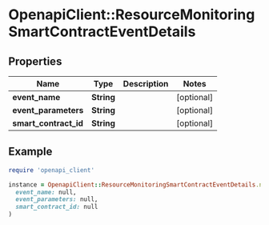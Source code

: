 # OpenapiClient::ResourceMonitoringSmartContractEventDetails

## Properties

| Name | Type | Description | Notes |
| ---- | ---- | ----------- | ----- |
| **event_name** | **String** |  | [optional] |
| **event_parameters** | **String** |  | [optional] |
| **smart_contract_id** | **String** |  | [optional] |

## Example

```ruby
require 'openapi_client'

instance = OpenapiClient::ResourceMonitoringSmartContractEventDetails.new(
  event_name: null,
  event_parameters: null,
  smart_contract_id: null
)
```

